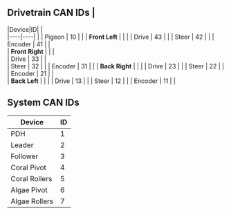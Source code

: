 ## Drivetrain CAN IDs        |  
|Device|ID|                  |  
|----|----|                  |
| Pigeon | 10 |              |
| **Front Left** | |         |
| Drive | 43 |               | 
| Steer | 42 |               |
| Encoder | 41 |             |  
| **Front Right** | |        |  
| Drive | 33 |               |  
| Steer | 32 |               |
| Encoder | 31 |             |
| **Back Right** | |         |
| Drive | 23 |               |
| Steer | 22 |               |
| Encoder | 21 |             |  
| **Back Left** | |          |
| Drive | 13 |               |
| Steer | 12 |               |
| Encoder | 11 |             |

## System CAN IDs
|Device|ID| 
|----|----|
| PDH | 1 |
| Leader | 2 | 
| Follower | 3 | 
| Coral Pivot | 4 |
| Coral Rollers | 5 | 
| Algae Pivot | 6 |
| Algae Rollers | 7 |